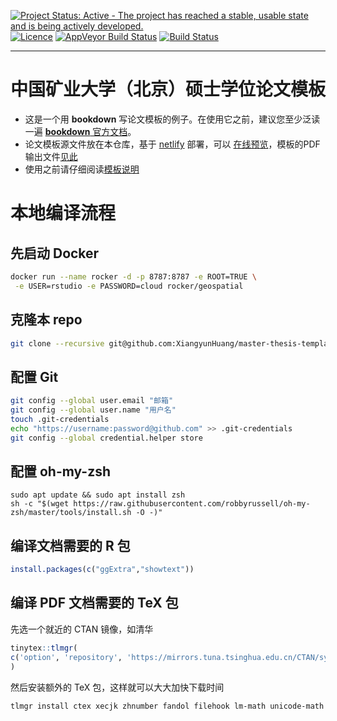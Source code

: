 [![Project Status: Active - The project has reached a stable, usable state and is being actively developed.](http://www.repostatus.org/badges/latest/active.svg)](http://www.repostatus.org/#active)
[![Licence](https://img.shields.io/badge/licence-GPL--3-blue.svg)](https://www.gnu.org/licenses/gpl-3.0.en.html)
[![AppVeyor Build Status](https://ci.appveyor.com/api/projects/status/github/XiangyunHuang/master-thesis-template?branch=master&svg=true)](https://ci.appveyor.com/project/XiangyunHuang/master-thesis-template)
[![Build Status](https://api.travis-ci.org/XiangyunHuang/master-thesis-template.svg?branch=master)](https://travis-ci.org/XiangyunHuang/master-thesis-template)

---

# 中国矿业大学（北京）硕士学位论文模板

- 这是一个用 **bookdown** 写论文模板的例子。在使用它之前，建议您至少泛读一遍 [**bookdown** 官方文档](https://bookdown.org/yihui/bookdown)。
- 论文模板源文件放在本仓库，基于 [netlify](https://www.netlify.com/) 部署，可以 [在线预览](https://cumtb-thesis-template.netlify.com/)，模板的PDF输出文件[见此](https://cumtb-thesis-template.netlify.com/master-thesis-template.pdf)
- 使用之前请仔细阅读[模板说明](https://cumtb-thesis-template.netlify.com/)

# 本地编译流程

## 先启动 Docker 

```bash
docker run --name rocker -d -p 8787:8787 -e ROOT=TRUE \
 -e USER=rstudio -e PASSWORD=cloud rocker/geospatial
```

## 克隆本 repo

```bash
git clone --recursive git@github.com:XiangyunHuang/master-thesis-template.git
```

## 配置 Git

```bash
git config --global user.email "邮箱"
git config --global user.name "用户名"
touch .git-credentials
echo "https://username:password@github.com" >> .git-credentials
git config --global credential.helper store
```

## 配置 oh-my-zsh

```
sudo apt update && sudo apt install zsh
sh -c "$(wget https://raw.githubusercontent.com/robbyrussell/oh-my-zsh/master/tools/install.sh -O -)"
```

## 编译文档需要的 R 包

```r
install.packages(c("ggExtra","showtext"))
```

## 编译 PDF 文档需要的 TeX 包

先选一个就近的 CTAN 镜像，如清华

```r
tinytex::tlmgr(
c('option', 'repository', 'https://mirrors.tuna.tsinghua.edu.cn/CTAN/systems/texlive/tlnet')
)
```

然后安装额外的 TeX 包，这样就可以大大加快下载时间

```bash
tlmgr install ctex xecjk zhnumber fandol filehook lm-math unicode-math
```
